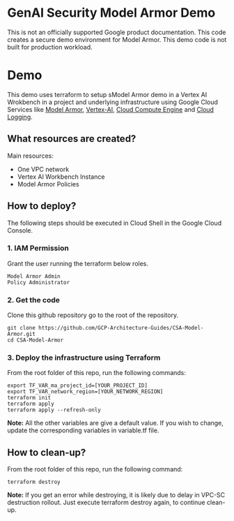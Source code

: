 # GenAI Security Model Armor Demo


This is not an officially supported Google product documentation.
This code creates a secure demo environment for Model Armor. This demo code is not built for production workload. 


# Demo 
This demo uses terraform to setup sModel Armor demo in a Vertex AI Wrokbench  in a project and underlying infrastructure using Google Cloud Services like [Model Armor](https://cloud.google.com/security-command-center/docs/model-armor-overview),  [Vertex-AI](https://cloud.google.com/vertex-ai), [Cloud Compute Engine](https://cloud.google.com/compute) and [Cloud Logging](https://cloud.google.com/logging).



## What resources are created?
Main resources:
- One VPC network
- Vertex AI Workbench Instance
- Model Armor Policies




## How to deploy?
The following steps should be executed in Cloud Shell in the Google Cloud Console. 


### 1. IAM Permission 
Grant the user running the terraform below roles.
``` 
Model Armor Admin
Policy Administrator
```


### 2. Get the code
Clone this github repository go to the root of the repository.

``` 
git clone https://github.com/GCP-Architecture-Guides/CSA-Model-Armor.git
cd CSA-Model-Armor
```

### 3. Deploy the infrastructure using Terraform


From the root folder of this repo, run the following commands:

```
export TF_VAR_ma_project_id=[YOUR_PROJECT_ID]
export TF_VAR_network_region=[YOUR_NETWORK_REGION]
terraform init
terraform apply
terraform apply --refresh-only
```



**Note:** All the other variables are give a default value. If you wish to change, update the corresponding variables in variable.tf file.



## How to clean-up?

From the root folder of this repo, run the following command:
```
terraform destroy
```
**Note:** If you get an error while destroying, it is likely due to delay in VPC-SC destruction rollout. Just execute terraform destroy again, to continue clean-up.
